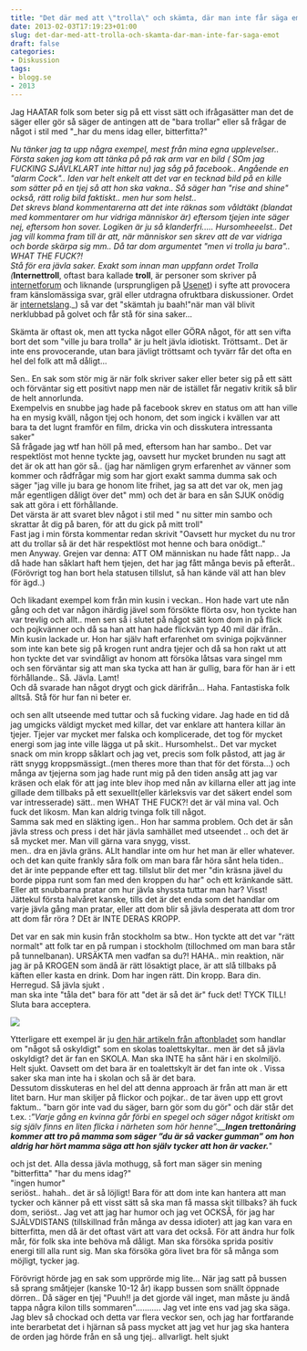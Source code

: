 ```yaml
---
title: "Det där med att \"trolla\" och skämta, där man inte får säga emot."
date: 2013-02-03T17:19:23+01:00
slug: det-dar-med-att-trolla-och-skamta-dar-man-inte-far-saga-emot
draft: false
categories:
- Diskussion
tags:
- blogg.se
- 2013
---
```

Jag HAATAR folk som beter sig på ett visst sätt och ifrågasätter man det de säger eller gör så säger de antingen att de "bara trollar" eller så frågar de något i stil med "_har du mens idag eller, bitterfitta?"  
  
_Nu tänker jag ta upp några exempel, mest från mina egna upplevelser..  
Första saken jag kom att tänka på på rak arm var en bild ( SOm jag FUCKING SJÄVLKLART inte hittar nu) jag såg på facebook.. Angående en "alarm Cock".. Iden var helt enkelt att det var en tecknad bild på en kille som sätter på en tjej så att hon ska vakna.. Så säger han "rise and shine" också, rätt rolig bild faktiskt.. men hur som helst..  
Det skrevs bland kommentarerna att det inte räknas som våldtäkt (blandat med kommentarer om hur vidriga människor är) eftersom tjejen inte säger nej, eftersom hon sover. Logiken är ju så klanderfri..... Hursomheeelst.. Det jag vill komma fram till är att, när människor sen skrev att de var vidriga och borde skärpa sig mm.. Då tar dom argumentet "men vi trolla ju bara".. WHAT THE FUCK?!   
Stå för era jävla saker. Exakt som innan man uppfann ordet Trolla (_**Internettroll**, oftast bara kallade **troll**, är personer som skriver på [internetforum](http://sv.wikipedia.org/wiki/Internetforum "Internetforum") och liknande (ursprungligen på [Usenet](http://sv.wikipedia.org/wiki/Usenet "Usenet")) i syfte att provocera fram känslomässiga svar, gräl eller utdragna ofruktbara diskussioner. Ordet är [internetslang](http://sv.wikipedia.org/wiki/Internetslang "Internetslang")._) så var det "skämtah ju baah!"när man väl blivit nerklubbad på golvet och får stå för sina saker...  
  
Skämta är oftast ok, men att tycka något eller GÖRA något, för att sen vifta bort det som "ville ju bara trolla" är ju helt jävla idiotiskt. Tröttsamt.. Det är inte ens provocerande, utan bara jävligt tröttsamt och tyvärr får det ofta en hel del folk att må dåligt...

  
Sen.. En sak som stör mig är när folk skriver saker eller beter sig på ett sätt och förväntar sig ett positivt napp men när de istället får negativ kritik så blir de helt annorlunda.  
Exempelvis en snubbe jag hade på facebook skrev en status om att han ville ha en mysig kväll, någon tjej och honom, det som ingick i kvällen var att bara ta det lugnt framför en film, dricka vin och disskutera intressanta saker"  
Så frågade jag wtf han höll på med, eftersom han har sambo.. Det var respektlöst mot henne tyckte jag, oavsett hur mycket brunden nu sagt att det är ok att han gör så.. (jag har nämligen grym erfarenhet av vänner som kommer och rådfrågar mig som har gjort exakt samma dumma sak och säger "jag ville ju bara ge honom lite frihet, jag sa att det var ok, men jag mår egentligen dåligt över det" mm) och det är bara en sån SJUK onödig sak att göra i ett förhållande.  
Det värsta är att svaret blev något i stil med " nu sitter min sambo och skrattar åt dig på baren, för att du gick på mitt troll"  
Fast jag i min första kommentar redan skrivit "Oavsett hur mycket du nu tror att du trollar så är det här respektlöst mot henne och bara onödigt.."  
men Anyway. Grejen var denna: ATT OM människan nu hade fått napp.. Ja då hade han såklart haft hem tjejen, det har jag fått många bevis på efteråt.. (Förövrigt tog han bort hela statusen tillslut, så han kände väl att han blev för ägd..)  
  
Och likadant exempel kom från min kusin i veckan.. Hon hade vart ute nån gång och det var någon ihärdig jävel som försökte flörta osv, hon tyckte han var trevlig och allt.. men sen så i slutet på något sätt kom dom in på flick och pojkvänner och då sa han att han hade flickvän typ 40 mil där ifrån.. Min kusin lackade ur. Hon har själv haft erfarenhet om sviniga pojkvänner som inte kan bete sig på krogen runt andra tjejer och då sa hon rakt ut att hon tyckte det var svindåligt av honom att försöka låtsas vara singel mm och sen förväntar sig att man ska tycka att han är gullig, bara för han är i ett förhållande.. Så. Jävla. Lamt!  
Och då svarade han något drygt och gick därifrån... Haha. Fantastiska folk alltså. Stå för hur fan ni beter er.

och sen allt utseende med tuttar och så fucking vidare. Jag hade en tid då jag umgicks väldigt mycket med killar, det var enklare att hantera killar än tjejer. Tjejer var mycket mer falska och komplicerade, det tog för mycket energi som jag inte ville lägga ut på skit.. Hursomhelst.. Det var mycket snack om min kropp såklart och jag vet, precis som folk påstod, att jag är rätt snygg kroppsmässigt..(men theres more than that för det första...) och många av tjejerna som jag hade runt mig på den tiden ansåg att jag var kräsen och elak för att jag inte blev ihop med nån av killarna eller att jag inte gillade dem tillbaks på ett sexuellt(eller kärleksvis var det säkert endel som var intresserade) sätt.. men WHAT THE FUCK?! det är väl mina val. Och fuck det likosm. Man kan aldrig tvinga folk till något.  
Samma sak med en släkting igen.. Hon har samma problem. Och det är sån jävla stress och press i det här jävla samhället med utseendet .. och det är så mycket mer. Man vill gärna vara snygg, visst.  
men.. dra en jävla gräns. ALlt handlar inte om hur het man är eller whatever. och det kan quite frankly såra folk om man bara får höra sånt hela tiden.. det är inte peppande efter ett tag. tillslut blir det mer "din kräsna jävel du borde pippa runt som fan med den kroppen du har" och ett kränkande sätt.  
Eller att snubbarna pratar om hur jävla shyssta tuttar man har? Visst! Jättekul första halvåret kanske, tills det är det enda som det handlar om varje jävla gång man pratar, eller att dom blir så jävla desperata att dom tror att dom får röra ? DEt är INTE DERAS KROPP.  
  
Det var en sak min kusin från stockholm sa btw.. Hon tyckte att det var "rätt normalt" att folk tar en på rumpan i stockholm (tillochmed om man bara står på tunnelbanan). URSÄKTA men vadfan sa du?! HAHA.. min reaktion, när jag är på KROGEN som ändå är rätt lösaktigt place, är att slå tillbaks på käften eller kasta en drink. Dom har ingen rätt. Din kropp. Bara din. Herregud. Så jävla sjukt .  
man ska inte "tåla det" bara för att "det är så det är" fuck det! TYCK TILL!  
Sluta bara acceptera.  
  

![](/assets/images/blogg.se/idioti_510e8bddddf2b354ccfc47bc.jpg)

  
  
Ytterligare ett exempel är ju [den här artikeln från aftonbladet](http://www.aftonbladet.se/ledare/ledarkronika/katrinekielos/article16174372.ab) som handlar om "något så oskyldigt" som en skolas toalettskyltar.. men är det så jävla oskyldigt? det är fan en SKOLA. Man ska INTE ha sånt här i en skolmiljö. Helt sjukt. Oavsett om det bara är en toalettskylt är det fan inte ok . Vissa saker ska man inte ha i skolan och så är det bara.  
Dessutom disskuteras en hel del att denna approach är från att man är ett litet barn. Hur man skiljer på flickor och pojkar.. de tar även upp ett grovt faktum.. "barn gör inte vad du säger, barn gör som du gör" och där står det t.ex. :_”Varje gång en kvinna går förbi en spegel och säger något kritiskt om sig själv finns en liten flicka i när­heten som hör henne”.__**Ingen trettonåring kommer att tro på mamma som säger ”du är så vacker ­gumman” om hon aldrig har hört mamma säga att hon själv tycker att hon är ­vacker.**_"  
  
  
  
  
och jst det. Alla dessa jävla mothugg, så fort man säger sin mening "bitterfitta" "har du mens idag?"  
"ingen humor"  
seriöst.. hahah.. det är så löjligt! Bara för att dom inte kan hantera att man tycker och känner på ett visst sätt så ska man få massa skit tillbaks? äh fuck dom, seriöst.. Jag vet att jag har humor och jag vet OCKSÅ, för jag har SJÄLVDISTANS (tillskillnad från många av dessa idioter) att jag kan vara en bitterfitta, men då är det oftast värt att vara det också. För att ändra hur folk mår, för folk ska inte behöva må dåligt. Man ska försöka sprida positiv energi till alla runt sig. Man ska försöka göra livet bra för så många som möjligt, tycker jag.  
  
  
Förövrigt hörde jag en sak som upprörde mig lite... När jag satt på bussen så sprang småtjejer (kanske 10-12 år) ikapp bussen som snällt öppnade dörren.. Då säger en tjej "Puuh!! ja det gjorde väl inget, man måste ju ändå tappa några kilon tills sommaren"........... Jag vet inte ens vad jag ska säga. Jag blev så chockad och detta var flera veckor sen, och jag har fortfarande inte berarbetat det i hjärnan så pass mycket att jag vet hur jag ska hantera de orden jag hörde från en så ung tjej.. allvarligt. helt sjukt